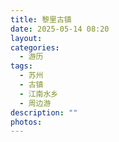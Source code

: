 ```yaml
---
title: 黎里古镇
date: 2025-05-14 08:20
layout: 
categories:
  - 游历
tags:
  - 苏州
  - 古镇
  - 江南水乡
  - 周边游
description: ""
photos:
---
```

